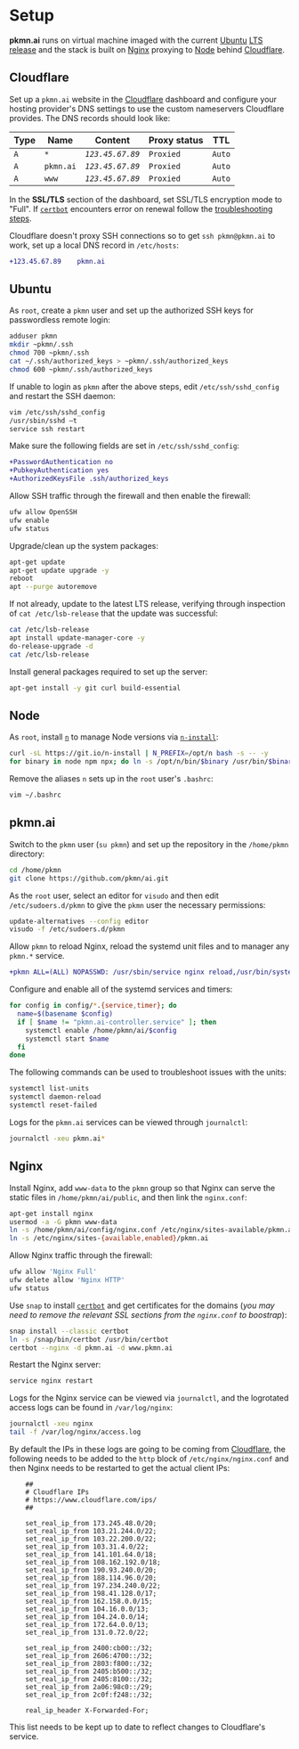 # Setup

**pkmn.ai** runs on virtual machine imaged with the current [Ubuntu](#Ubuntu)
[LTS release](https://wiki.ubuntu.com/Releases) and the stack is built on
[Nginx](#Nginx) proxying to [Node](#Node) behind [Cloudflare](#Cloudflare).

## Cloudflare

Set up a `pkmn.ai` website in the [Cloudflare](https://dash.cloudflare.com/)
dashboard and configure your hosting provider's DNS settings to use the custom
nameservers Cloudflare provides. The DNS records should look like:

| Type | Name      | Content          | Proxy status | TTL    |
| ---- | --------- | ---------------- | ------------ | ------ |
| `A`  | `*`       | *`123.45.67.89`* | `Proxied`    | `Auto` |
| `A`  | `pkmn.ai` | *`123.45.67.89`* | `Proxied`    | `Auto` |
| `A`  | `www`     | *`123.45.67.89`* | `Proxied`    | `Auto` |

In the **SSL/TLS** section of the dashboard, set SSL/TLS encryption mode to
"Full". If [`certbot`](#Nginx) encounters error on renewal follow the
[troubleshooting
steps](https://omicx.cc/posts/2020-08-04-enable-certbot-automatic-renewal-for-cloudflare-cdn/).

Cloudflare doesn't proxy SSH connections so to get `ssh pkmn@pkmn.ai` to work,
set up a local DNS record in `/etc/hosts`:

```diff
+123.45.67.89    pkmn.ai
```

## Ubuntu

As `root`, create a `pkmn` user and set up the authorized SSH keys for
passwordless remote login:

```sh
adduser pkmn
mkdir ~pkmn/.ssh
chmod 700 ~pkmn/.ssh
cat ~/.ssh/authorized_keys > ~pkmn/.ssh/authorized_keys
chmod 600 ~pkmn/.ssh/authorized_keys
```

If unable to login as `pkmn` after the above steps, edit `/etc/ssh/sshd_config`
and restart the SSH daemon:

```sh
vim /etc/ssh/sshd_config
/usr/sbin/sshd –t
service ssh restart
```

Make sure the following fields are set in `/etc/ssh/sshd_config`:

```diff
+PasswordAuthentication no
+PubkeyAuthentication yes
+AuthorizedKeysFile .ssh/authorized_keys
```

Allow SSH traffic through the firewall and then enable the firewall:

```sh
ufw allow OpenSSH
ufw enable
ufw status
```

Upgrade/clean up the system packages:

```sh
apt-get update
apt-get update upgrade -y
reboot
apt --purge autoremove
```

If not already, update to the latest LTS release, verifying through inspection
of `cat /etc/lsb-release` that the update was successful:

```sh
cat /etc/lsb-release
apt install update-manager-core -y
do-release-upgrade -d
cat /etc/lsb-release
```

Install general packages required to set up the server:

```sh
apt-get install -y git curl build-essential
```

## Node

As `root`, install [`n`](https://github.com/tj/n) to manage Node versions via
[`n-install`](https://github.com/mklement0/n-install):

```sh
curl -sL https://git.io/n-install | N_PREFIX=/opt/n bash -s -- -y
for binary in node npm npx; do ln -s /opt/n/bin/$binary /usr/bin/$binary; done
```

Remove the aliases `n` sets up in the `root` user's `.bashrc`:

```sh
vim ~/.bashrc
```

## pkmn.ai

Switch to the `pkmn` user (`su pkmn`) and set up the repository in the
`/home/pkmn` directory:

```sh
cd /home/pkmn
git clone https://github.com/pkmn/ai.git
```

As the `root` user, select an editor for `visudo` and then edit
`/etc/sudoers.d/pkmn` to give the `pkmn` user the necessary permissions:

```sh
update-alternatives --config editor
visudo -f /etc/sudoers.d/pkmn
```

Allow `pkmn` to reload Nginx, reload the systemd unit files and to manager any
`pkmn.*` service.

```diff
+pkmn ALL=(ALL) NOPASSWD: /usr/sbin/service nginx reload,/usr/bin/systemctl daemon-reload,/usr/sbin/service pkmn.* *
```

Configure and enable all of the systemd services and timers:

```sh
for config in config/*.{service,timer}; do
  name=$(basename $config)
  if [ $name != "pkmn.ai-controller.service" ]; then
    systemctl enable /home/pkmn/ai/$config
    systemctl start $name
  fi
done
```

The following commands can be used to troubleshoot issues with the units:

```sh
systemctl list-units
systemctl daemon-reload
systemctl reset-failed
```

Logs for the `pkmn.ai` services can be viewed through `journalctl`:

```sh
journalctl -xeu pkmn.ai*
```

## Nginx

Install Nginx, add `www-data` to the `pkmn` group so that Nginx can serve the
static files in `/home/pkmn/ai/public`, and then link the `nginx.conf`:

```sh
apt-get install nginx
usermod -a -G pkmn www-data
ln -s /home/pkmn/ai/config/nginx.conf /etc/nginx/sites-available/pkmn.ai
ln -s /etc/nginx/sites-{available,enabled}/pkmn.ai
```

Allow Nginx traffic through the firewall:

```sh
ufw allow 'Nginx Full'
ufw delete allow 'Nginx HTTP'
ufw status
```

Use `snap` to install [`certbot`](https://certbot.eff.org/) and get certificates
for the domains (*you may need to remove the relevant SSL sections from the
`nginx.conf` to boostrap*):

```sh
snap install --classic certbot
ln -s /snap/bin/certbot /usr/bin/certbot
certbot --nginx -d pkmn.ai -d www.pkmn.ai
```

Restart the Nginx server:

```sh
service nginx restart
```

Logs for the Nginx service can be viewed via `journalctl`, and the logrotated
access logs can be found in `/var/log/nginx`:

```sh
journalctl -xeu nginx
tail -f /var/log/nginx/access.log
```

By default the IPs in these logs are going to be coming from
[Cloudflare](#Cloudflare), the following needs to be added to the `http` block
of `/etc/nginx/nginx.conf` and then Nginx needs to be restarted to get the
actual client IPs:


```nginx
	##
	# Cloudflare IPs
	# https://www.cloudflare.com/ips/
	##

	set_real_ip_from 173.245.48.0/20;
	set_real_ip_from 103.21.244.0/22;
	set_real_ip_from 103.22.200.0/22;
	set_real_ip_from 103.31.4.0/22;
	set_real_ip_from 141.101.64.0/18;
	set_real_ip_from 108.162.192.0/18;
	set_real_ip_from 190.93.240.0/20;
	set_real_ip_from 188.114.96.0/20;
	set_real_ip_from 197.234.240.0/22;
	set_real_ip_from 198.41.128.0/17;
	set_real_ip_from 162.158.0.0/15;
	set_real_ip_from 104.16.0.0/13;
	set_real_ip_from 104.24.0.0/14;
	set_real_ip_from 172.64.0.0/13;
	set_real_ip_from 131.0.72.0/22;

	set_real_ip_from 2400:cb00::/32;
	set_real_ip_from 2606:4700::/32;
	set_real_ip_from 2803:f800::/32;
	set_real_ip_from 2405:b500::/32;
	set_real_ip_from 2405:8100::/32;
	set_real_ip_from 2a06:98c0::/29;
	set_real_ip_from 2c0f:f248::/32;

	real_ip_header X-Forwarded-For;
```

This list needs to be kept up to date to reflect changes to Cloudflare's
service.
